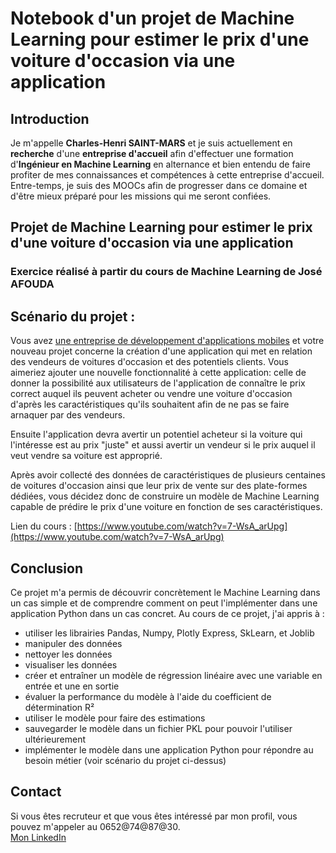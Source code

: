 # Notebook d'un projet de Machine Learning pour estimer le prix d'une voiture d'occasion via une application

## Introduction
Je m'appelle **Charles-Henri SAINT-MARS** et je suis actuellement en **recherche** d'une **entreprise d'accueil** afin d'effectuer une formation d'**Ingénieur en Machine Learning** en alternance et bien entendu de faire profiter de mes connaissances et compétences à cette entreprise d'accueil. Entre-temps, je suis des MOOCs afin de progresser dans ce domaine et d'être mieux préparé pour les missions qui me seront confiées.

## Projet de Machine Learning pour estimer le prix d'une voiture d'occasion via une application
### Exercice réalisé à partir du cours de Machine Learning de José AFOUDA

## Scénario du projet :
Vous avez <u>une entreprise de développement d'applications mobiles</u>  et votre nouveau projet concerne la création d'une application qui met en relation des vendeurs de voitures d'occasion et des potentiels clients. Vous aimeriez ajouter une nouvelle fonctionnalité à cette application: celle de donner la possibilité aux utilisateurs de l'application de connaître le prix correct auquel ils peuvent acheter ou vendre une voiture d'occasion d'après les caractéristiques qu'ils souhaitent afin de ne pas se faire arnaquer par des vendeurs.

Ensuite l'application devra avertir un potentiel acheteur si la voiture qui l'intéresse est au prix "juste" et aussi avertir un vendeur si le prix auquel il veut vendre sa voiture est approprié.

Après avoir collecté des données de caractéristiques de plusieurs centaines de voitures d'occasion ainsi que leur prix de vente sur des plate-formes dédiées, vous décidez donc de construire un modèle de Machine Learning capable de prédire le prix d'une voiture en fonction de ses caractéristiques.

Lien du cours : [https://www.youtube.com/watch?v=7-WsA_arUpg](https://www.youtube.com/watch?v=7-WsA_arUpg)

## Conclusion
Ce projet m'a permis de découvrir concrètement le Machine Learning dans un cas simple et de comprendre comment on peut l'implémenter dans une application Python dans un cas concret. Au cours de ce projet, j'ai appris à : 
- utiliser les librairies Pandas, Numpy, Plotly Express, SkLearn, et Joblib
- manipuler des données
- nettoyer les données
- visualiser les données
- créer et entraîner un modèle de régression linéaire avec une variable en entrée et une en sortie
- évaluer la performance du modèle à l'aide du coefficient de détermination R²
- utiliser le modèle pour faire des estimations
- sauvegarder le modèle dans un fichier PKL pour pouvoir l'utiliser ultérieurement
- implémenter le modèle dans une application Python pour répondre au besoin métier (voir scénario du projet ci-dessus)

## Contact
Si vous êtes recruteur et que vous êtes intéressé par mon profil, vous pouvez m'appeler au 0652@74@87@30. <br>
[Mon LinkedIn](https://www.linkedin.com/in/charles-henri-saint-mars)
